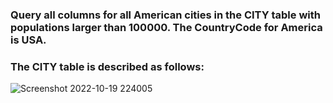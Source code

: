 ### Query all columns for all American cities in the CITY table with populations larger than 100000. The CountryCode for America is USA.
### The CITY table is described as follows:

![Screenshot 2022-10-19 224005](https://user-images.githubusercontent.com/82725681/196761052-914afa87-1119-49de-b3f6-7bdd8acf6c4e.png)
